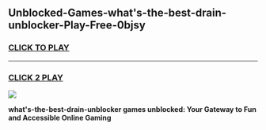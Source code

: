 
## Unblocked-Games-what's-the-best-drain-unblocker-Play-Free-0bjsy
<h3>
<a href="https://premium76.site?title=what's-the-best-drain-unblocker&ref=18A1">CLICK TO PLAY</a></h3>
<hr>

<h3>
<a href="https://premium76.site?title=what's-the-best-drain-unblocker&ref=18A1">CLICK 2 PLAY</a>
  
</h3>

<a href="https://premium76.site?title=what's-the-best-drain-unblocker&ref=18A1"><img src="https://clearcache.store/games.png"></a>


**what's-the-best-drain-unblocker games unblocked: Your Gateway to Fun and Accessible Online Gaming**
